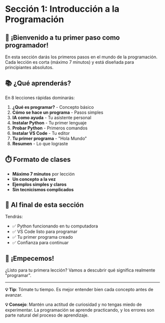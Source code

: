 # Sección 1: Introducción a la Programación

## 🎯 ¡Bienvenido a tu primer paso como programador!

En esta sección darás los primeros pasos en el mundo de la programación. Cada lección es corta (máximo 7 minutos) y está diseñada para principiantes absolutos.

## 📚 ¿Qué aprenderás?

En 8 lecciones rápidas dominarás:

1. **¿Qué es programar?** - Concepto básico
2. **Cómo se hace un programa** - Pasos simples
3. **IA como ayuda** - Tu asistente personal
4. **Instalar Python** - Tu primer lenguaje
5. **Probar Python** - Primeros comandos
6. **Instalar VS Code** - Tu editor
7. **Tu primer programa** - "Hola Mundo"
8. **Resumen** - Lo que lograste

## ⏱️ Formato de clases

- **Máximo 7 minutos** por lección
- **Un concepto a la vez**
- **Ejemplos simples y claros**
- **Sin tecnicismos complicados**

## 🎯 Al final de esta sección

Tendrás:

- ✅ Python funcionando en tu computadora
- ✅ VS Code listo para programar
- ✅ Tu primer programa creado
- ✅ Confianza para continuar

## 🚀 ¡Empecemos!

¿Listo para tu primera lección? Vamos a descubrir qué significa realmente "programar".

---

**💡 Tip**: Tómate tu tiempo. Es mejor entender bien cada concepto antes de avanzar.

**💡 Consejo**: Mantén una actitud de curiosidad y no tengas miedo de experimentar. La programación se aprende practicando, y los errores son parte natural del proceso de aprendizaje.
